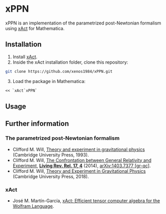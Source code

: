 # xPPN

xPPN is an implementation of the parametrized post-Newtonian formalism using [xAct] for Mathematica.

## Installation

1. Install [xAct].
2. Inside the xAct installation folder, clone this repository:
```bash
git clone https://github.com/xenos1984/xPPN.git
```
3. Load the package in Mathematica:
```mathematica
<< `xAct`xPPN`
```

## Usage

## Further information

### The parametrized post-Newtonian formalism

* Clifford M. Will, [Theory and experiment in gravitational physics](http://inspirehep.net/record/357130) (Cambridge University Press, 1993).
* Clifford M. Will, [The Confrontation between General Relativity and Experiment](http://inspirehep.net/record/1287712), [**Living Rev. Rel. 17, 4**](http://doi.org/10.12942/lrr-2014-4) (2014), [arXiv:1403.7377 [gr-qc]](http://arxiv.org/abs/arXiv:1403.7377).
* Clifford M. Will, [Theory and Experiment in Gravitational Physics](http://inspirehep.net/record/1700339) (Cambridge University Press, 2018).

### xAct

* José M. Martín-García, [xAct: Efficient tensor computer algebra for the Wolfram Language][xAct].

[xAct]: http://www.xact.es
